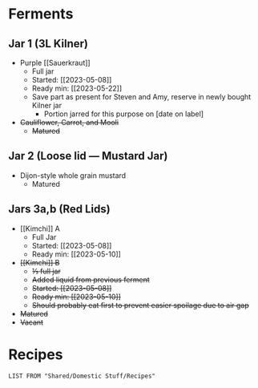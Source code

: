 # Ferments

## Jar 1 (3L Kilner)

- Purple [[Sauerkraut]]
	- Full jar
	- Started: [[2023-05-08]]
	- Ready min: [[2023-05-22]]
	- Save part as present for Steven and Amy, reserve in newly bought Kilner jar
		- Portion jarred for this purpose on \[date on label]
- ~~Cauliflower, Carrot, and Mooli~~
	- ~~Matured~~

## Jar 2 (Loose lid — Mustard Jar)

- Dijon-style whole grain mustard
	- Matured

## Jars 3a,b (Red Lids)

- [[Kimchi]] A
	- Full Jar
	- Started: [[2023-05-08]]
	- Ready min: [[2023-05-10]]
- ~~[[Kimchi]] B~~
	- ~~⅓ full jar~~
	- ~~Added liquid from previous ferment~~
	- ~~Started: [[2023-05-08]]~~
	- ~~Ready min: [[2023-05-10]]~~
	- ~~Should probably eat first to prevent easier spoilage due to air gap~~
- ~~Matured~~
- ~~Vacant~~

# Recipes

```dataview
LIST FROM "Shared/Domestic Stuff/Recipes"
```
